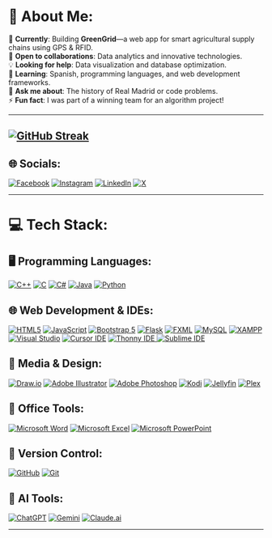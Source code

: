 # 💫 About Me:

🔭 **Currently**: Building **GreenGrid**—a web app for smart agricultural supply chains using GPS & RFID.  
🤝 **Open to collaborations**: Data analytics and innovative technologies.  
💡 **Looking for help**: Data visualization and database optimization.  
🌱 **Learning**: Spanish, programming languages, and web development frameworks.  
💬 **Ask me about**: The history of Real Madrid or code problems.  
⚡ **Fun fact**: I was part of a winning team for an algorithm project!

---

[![GitHub Streak](https://streak-stats.demolab.com?user=iriyasat&theme=dark&hide_border=true&locale=bn&date_format=j%20M%5B%20Y%5D&card_width=1000&card_height=500&hide_total_contributions=true)](https://git.io/streak-stats)
---

## 🌐 Socials:
[![Facebook](https://img.shields.io/badge/Facebook-%231877F2.svg?logo=Facebook&logoColor=white)](https://facebook.com/ihriyasat) [![Instagram](https://img.shields.io/badge/Instagram-%23E4405F.svg?logo=Instagram&logoColor=white)](https://instagram.com/iriyasat) [![LinkedIn](https://img.shields.io/badge/LinkedIn-%230077B5.svg?logo=linkedin&logoColor=white)](https://linkedin.com/in/ihriyasat) [![X](https://img.shields.io/badge/X-black.svg?logo=X&logoColor=white)](https://twitter.com/ihriyasat)  

---

# 💻 Tech Stack:

## 🖥️ Programming Languages:
[![C++](https://img.shields.io/badge/c++-%2300599C.svg?style=for-the-badge&logo=c%2B%2B&logoColor=white)](https://cplusplus.com/) [![C](https://img.shields.io/badge/c-%2300599C.svg?style=for-the-badge&logo=c&logoColor=white)](https://en.wikipedia.org/wiki/C_(programming_language)) [![C#](https://img.shields.io/badge/c%23-%23239120.svg?style=for-the-badge&logo=csharp&logoColor=white)](https://learn.microsoft.com/en-us/dotnet/csharp/) [![Java](https://img.shields.io/badge/java-%23ED8B00.svg?style=for-the-badge&logo=openjdk&logoColor=white)](https://www.oracle.com/java/) [![Python](https://img.shields.io/badge/python-3670A0?style=for-the-badge&logo=python&logoColor=ffdd54)](https://www.python.org/)

## 🌐 Web Development & IDEs:
[![HTML5](https://img.shields.io/badge/html5-%23E34F26.svg?style=for-the-badge&logo=html5&logoColor=white)](https://developer.mozilla.org/en-US/docs/Web/HTML) [![JavaScript](https://img.shields.io/badge/javascript-%23323330.svg?style=for-the-badge&logo=javascript&logoColor=%23F7DF1E)](https://developer.mozilla.org/en-US/docs/Web/JavaScript) [![Bootstrap 5](https://img.shields.io/badge/bootstrap5-%23563D7C.svg?style=for-the-badge&logo=bootstrap&logoColor=white)](https://getbootstrap.com/) [![Flask](https://img.shields.io/badge/flask-%23000.svg?style=for-the-badge&logo=flask&logoColor=white)](https://flask.palletsprojects.com/) [![FXML](https://img.shields.io/badge/FXML-%2330C7E7.svg?style=for-the-badge&logo=java&logoColor=white)](https://openjfx.io/)  [![MySQL](https://img.shields.io/badge/mysql-4479A1.svg?style=for-the-badge&logo=mysql&logoColor=white)](https://www.mysql.com/) [![XAMPP](https://img.shields.io/badge/xampp-%23FB7A24.svg?style=for-the-badge&logo=xampp&logoColor=white)](https://www.apachefriends.org/) [![Visual Studio](https://img.shields.io/badge/visual%20studio-%235C2D91.svg?style=for-the-badge&logo=visual%20studio&logoColor=white)](https://visualstudio.microsoft.com/) [![Cursor IDE](https://img.shields.io/badge/cursor%20ide-%232E3A59.svg?style=for-the-badge&logo=visual-studio-code&logoColor=white)](https://www.cursor.so/) [![Thonny IDE](https://img.shields.io/badge/thonny-%231877F2.svg?style=for-the-badge&logo=python&logoColor=white)](https://thonny.org/)[ ![Sublime IDE](https://img.shields.io/badge/sublime%20text-%23FF9800.svg?style=for-the-badge&logo=sublime-text&logoColor=white)](https://www.sublimetext.com/)  

## 🎨 Media & Design:
[![Draw.io](https://img.shields.io/badge/draw.io-%23007ACC.svg?style=for-the-badge&logo=draw-dot-io&logoColor=white)](https://app.diagrams.net/) [![Adobe Illustrator](https://img.shields.io/badge/adobe%20illustrator-%23FF9A00.svg?style=for-the-badge&logo=adobe%20illustrator&logoColor=white)](https://www.adobe.com/products/illustrator.html) [![Adobe Photoshop](https://img.shields.io/badge/adobe%20photoshop-%2331A8FF.svg?style=for-the-badge&logo=adobe%20photoshop&logoColor=white)](https://www.adobe.com/products/photoshop.html) [![Kodi](https://img.shields.io/badge/kodi-%231C76C0.svg?style=for-the-badge&logo=kodi&logoColor=white)](https://kodi.tv/) [![Jellyfin](https://img.shields.io/badge/jellyfin-%23000.svg?style=for-the-badge&logo=jellyfin&logoColor=white)](https://jellyfin.org/) [![Plex](https://img.shields.io/badge/plex-%23E5A00D.svg?style=for-the-badge&logo=plex&logoColor=white)](https://www.plex.tv/)  
  

## 💼 Office Tools:
[![Microsoft Word](https://img.shields.io/badge/microsoft%20word-%231575F9.svg?style=for-the-badge&logo=microsoft-word&logoColor=white)](https://www.microsoft.com/microsoft-365/word) [![Microsoft Excel](https://img.shields.io/badge/microsoft%20excel-%23217346.svg?style=for-the-badge&logo=microsoft-excel&logoColor=white)](https://www.microsoft.com/microsoft-365/excel) [![Microsoft PowerPoint](https://img.shields.io/badge/microsoft%20powerpoint-%23B7472A.svg?style=for-the-badge&logo=microsoft-powerpoint&logoColor=white)](https://www.microsoft.com/microsoft-365/powerpoint)  

## 🌟 Version Control:
[![GitHub](https://img.shields.io/badge/github-%23121011.svg?style=for-the-badge&logo=github&logoColor=white)](https://github.com/) [![Git](https://img.shields.io/badge/git-%23F05033.svg?style=for-the-badge&logo=git&logoColor=white)](https://git-scm.com/)  

## 🤖 AI Tools:
[![ChatGPT](https://img.shields.io/badge/ChatGPT-%2341B883.svg?style=for-the-badge&logo=openai&logoColor=white)](https://chat.openai.com/) [![Gemini](https://img.shields.io/badge/Gemini-%231DA1F2.svg?style=for-the-badge&logo=ai&logoColor=white)](https://gemini.google.com/app) [![Claude.ai](https://img.shields.io/badge/Claude.ai-%23FF4500.svg?style=for-the-badge&logo=ai&logoColor=white)](https://claude.ai/)  

---
